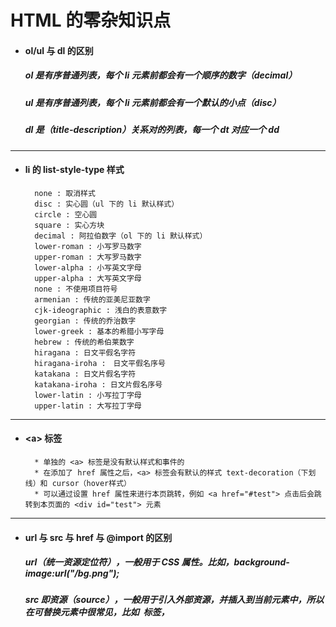 # HTML 的零杂知识点
- #### ol/ul 与 dl 的区别

  ##### ol 是有序普通列表，每个 li 元素前都会有一个顺序的数字（decimal）

  ##### ul 是有序普通列表，每个 li 元素前都会有一个默认的小点（disc）

  ##### dl 是（title-description）关系对的列表，每一个 dt 对应一个 dd




---
- #### li 的 list-style-type 样式
  ```
    none : 取消样式
    disc : 实心圆（ul 下的 li 默认样式）
    circle : 空心圆
    square : 实心方块
    decimal : 阿拉伯数字（ol 下的 li 默认样式）
    lower-roman : 小写罗马数字
    upper-roman : 大写罗马数字
    lower-alpha : 小写英文字母
    upper-alpha : 大写英文字母
    none : 不使用项目符号
    armenian : 传统的亚美尼亚数字
    cjk-ideographic : 浅白的表意数字
    georgian : 传统的乔治数字
    lower-greek : 基本的希腊小写字母
    hebrew : 传统的希伯莱数字
    hiragana : 日文平假名字符
    hiragana-iroha :　日文平假名序号
    katakana : 日文片假名字符
    katakana-iroha : 日文片假名序号
    lower-latin : 小写拉丁字母
    upper-latin : 大写拉丁字母
  ```




---
- #### \<a> 标签
  ```
    * 单独的 <a> 标签是没有默认样式和事件的
    * 在添加了 href 属性之后，<a> 标签会有默认的样式 text-decoration（下划线）和 cursor（hover样式）
    * 可以通过设置 href 属性来进行本页跳转，例如 <a href="#test"> 点击后会跳转到本页面的 <div id="test"> 元素
  ```






---
- #### url 与 src 与 href 与 \@import 的区别

  ##### url（统一资源定位符），一般用于 CSS 属性。比如，background-image:url("/bg.png");

  ##### src 即资源（source），一般用于引入外部资源，并插入到当前元素中，所以在可替换元素中很常见，比如 <img> 标签，<script> 标签和 <iframe>标签。

  ##### href 即超文本引用（hypertext reference），一般表示元素与外部资源的关系。比如 <a> 标签，<link>标签。

  ##### <link> 标签 和 \@import url() 都是外部引用 CSS 的方式，但是存在一定的区别：

  ##### 1. link是XHTML标签，除了加载CSS外，还==可以定义RSS等其他事务==；@import属于CSS范畴，只能加载CSS。

  ##### 2. link引用CSS时，==在页面载入时同时加载==；@import需要页面网页完全载入以后加载。

  ##### 3. link支持==使用Javascript控制DOM去改变样式==；而@import不支持。





---
- #### HTML 属性大小写（使用小写）
  ##### HTML4 中的属性对大小写不敏感，但推荐小写。HTML5 自定义属性不能包含大写字母。所以HTML 中的属性统一使用小写。


---
- #### HTML 中的引号（使用双引号）
  ##### HTML中可以同时使用双引号和单引号。但是 JavaScript 中也可以同时使用双引号和单引号，为了区分，可以在 HTML 中优先使用双引号，在 JavaScript 中优先使用单引号。
